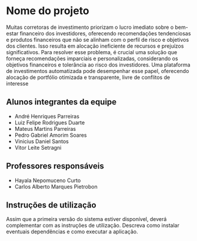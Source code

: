 # Nome do projeto

Muitas corretoras de investimento priorizam o lucro imediato sobre o bem-estar financeiro dos investidores, oferecendo recomendações tendenciosas e produtos financeiros que não se alinham com o perfil de risco e objetivos dos clientes. Isso resulta em alocação ineficiente de recursos e prejuízos significativos. Para resolver esse problema, é crucial uma solução que forneça recomendações imparciais e personalizadas, considerando os objetivos financeiros e tolerância ao risco dos investidores. Uma plataforma de investimentos automatizada pode desempenhar esse papel, oferecendo alocação de portfólio otimizada e transparente, livre de conflitos de interesse

## Alunos integrantes da equipe

* André Henriques Parreiras
* Luiz Felipe Rodrigues Duarte
* Mateus Martins Parreiras
* Pedro Gabriel Amorim Soares
* Vinicius Daniel Santos
* Vitor Leite Setragni

## Professores responsáveis

* Hayala Nepomuceno Curto
* Carlos Alberto Marques Pietrobon

## Instruções de utilização

Assim que a primeira versão do sistema estiver disponível, deverá complementar com as instruções de utilização. Descreva como instalar eventuais dependências e como executar a aplicação.
